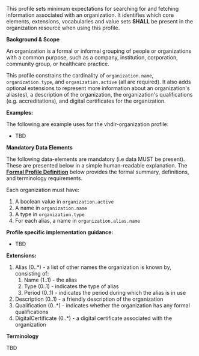This profile sets minimum expectations for searching for and fetching information associated with an organization. It identifies which core elements, extensions, vocabularies and value sets **SHALL** be present in the organization resource when using this profile.

**Background & Scope**

An organization is a formal or informal grouping of people or organizations with a common purpose, such as a company, institution, corporation, community group, or healthcare practice. 

This profile constrains the cardinality of `organization.name`, `organization.type`, and `organization.active` (all are required). It also adds optional extensions to represent more information about an organization's alias(es), a description of the organization, the organization's qualifications (e.g. accreditations), and digital certificates for the organization.

**Examples:**

The following are example uses for the vhdir-organization profile:

-  TBD


**Mandatory Data Elements**

The following data-elements are mandatory (i.e data MUST be present). These are presented below in a simple human-readable explanation. The [**Formal Profile Definition**](#profile) below provides the  formal summary, definitions, and  terminology requirements.  

Each organization must have:

1.  A boolean value in `organization.active`
1.  A name in `organization.name`
1.  A type in `organization.type`
1.  For each alias, a name in `organization.alias.name`


**Profile specific implementation guidance:**

- TBD


**Extensions:**

1.  Alias (0..*) - a list of other names the organization is known by, consisting of:
    1.  Name (1..1) - the alias
    1.  Type (0..1) - indicates the type of alias
    1.  Period (0..1) - indicates the period during which the alias is in use
1.  Description (0..1) - a friendly description of the organization
1.  Qualification (0..*) - indicates whether the organization has any formal qualifications
1.  DigitalCertificate (0..*) - a digital certificate associated with the organization


**Terminology**

TBD